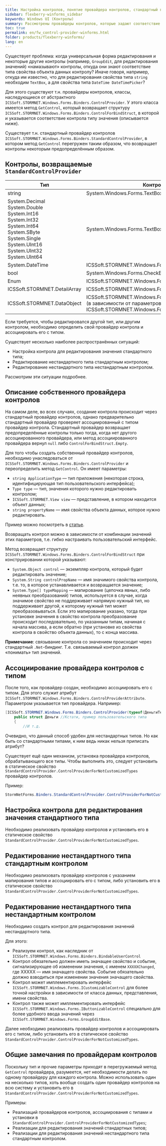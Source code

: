```yaml
---
title: Настройка контролов, понятие провайдера контролов, стандартный провайдер контролов
sidebar: flexberry-winforms_sidebar
keywords: Windows UI (Контролы)
summary: Рассмотрены провайдеры контролов, которые задают соответствие типа свойства объекта данных контролу. Описан стандартный провайдер контролов, предоставляемый технологией, и указано, что следует сделать, чтобы создать собственный провайдер контролов и как его использовать. В т.ч. описано создание нестандартного контрола для редактирования значений нестандартного типа.
toc: true
permalink: en/fw_control-provider-winforms.html
folder: products/flexberry-winforms/
lang: en
---
```

Существует проблема: когда универсальная форма редактирования и некоторые другие контролы (например, `GroupEdit`, для редактирования значений) «намазывают» контролы, откуда они знают соответствие типа свойства объекта данных контролу? Иначе говоря, например, откуда им известно, что для редактирования свойства типа `string` необходим `TextBox`, а для свойства типа `DateTime DateTimePicker`?


Для этого существуют т.н. провайдеры контролов, классы, наследующиеся от абстрактного `ICSSoft.STORMNET.Windows.Forms.Binders.ControlProvider`. У этого класса имеется метод `GetControl`, который возвращает структуру `ICSSoft.STORMNET.Windows.Forms.Binders.ControlForBindStruct`, в которой и указывается соответствие контрола типу значения (описывается ниже).


Существует т.н. стандартный провайдер контролов `ICSSoft.STORMNET.Windows.Forms.Binders.StandardControlProvider`, в котором метод `GetControl` перегружен таким образом, что возвращает контролы некоторым предопределённым образом. 

## Контролы, возвращаемые `StandardControlProvider`

| Тип | Контрол
|--|--
| string| System.Windows.Forms.TextBox
| System.Decimal<br>System.Double<br> System.Int16<br>System.Int32<br>System.Int64<br>System.SByte<br>System.Single<br>System.UInt16<br>System.UInt32<br>System.UInt64| System.Windows.Forms.TextBox
| System.DateTime| ICSSoft.STORMNET.Windows.Forms.DateTimePicker
| bool| System.Windows.Forms.CheckBox
| Enum| ICSSoft.STORMNET.Windows.Forms.ExtendedComboBox
| ICSSoft.STORMNET.DetailArray| ICSSoft.STORMNET.Windows.Forms.GroupEditBase
| ICSSoft.STORMNET.DataObject| ICSSoft.STORMNET.Windows.Forms.ComboLookup или (в зависимости от параметров) ICSSoft.STORMNET.Windows.Forms.LookUp.LookUp

Если требуется, чтобы редактировался другой тип, или другим контролом, необходимо определить свой провайдер контрола и ассоциировать его с типом.


Существует несколько наиболее распространённых ситуаций:
* Настройка контрола для редактирования значения стандартного типа;
* Редактирование нестандартного типа стандартным контролом;
* Редактирование нестандартного типа нестандартным контролом.

Рассмотрим эти ситуации подробнее.

## Описание собственного провайдера контролов
На самом деле, во всех случаях, создание контрола происходит через стандартный провайдер контролов, однако предварительно стандартный провайдер проверяет ассоциированный с типом провайдер контрола. Стандартный провайдер возвращает предопределённые контролы только тогда, когда нет другого ассоциированного провайдера, или метод ассоциированного провайдера вернул `null` либо `ControlForBindStruct.Empty`.


Для того чтобы создать собственный провайдер контролов, необходимо унаследоваться от `ICSSoft.STORMNET.Windows.Forms.Binders.ControlProvider` и переопределить метод `GetControl`. Он имеет параметры: 
* `string ApplicationType` — тип приложения (некоторая строка, идентифицирующая тип пользовательского интерфейса);
* `Type type` — тип, значения которого нужно редактировать контролом;
* `ICSSoft.STORMNET.View view` — представление, в котором находится объект данных;
* `string propertyName` — имя свойства объекта данных, которое нужно редактировать. 

Пример можно посмотреть в [статье](fw_datetime-picker.html).

Возвращать контрол можно в зависимости от комбинации значений этих параметров, т.е. гибко настраивать пользовательский интерфейс.


Метод возвращает структуру `ICSSoft.STORMNET.Windows.Forms.Binders.ControlForBindStruct` при конструировании которой указывают:
*	`System.Object control` — экземпляр контрола, который будет редактировать значение;
*	`System.String controlPropName` — имя значимого свойства контрола, т.е. то, в которое устанавливается и возвращается значение;
*	`System.Type[] typeMapping` — мапирование (цепочка явных, либо неявных преобразований) типов, используется в случае, когда значимое свойство не поддерживает напрямую нужный тип, но поддерживает другой, к которому нужный тип может преобразовываться. Если это мапирование указано, тогда при установке значения в свойство контрола преобразование происходит последовательно, по указанным типам, начиная с начала массива, а если обратно (при установке из свойства контрола в свойство объекта данных), то с конца массива.

__Примечание__: связывание контрола со значением происходит через стандартный `.Net`-биндинг. Т.е. связываемый контрол должен «понимать» тип значений.

## Ассоциирование провайдера контролов с типом
После того, как провайдер создан, необходимо ассоциировать его с типом. Для этого служит атрибут `ICSSoft.STORMNET.Windows.Forms.Binders.ControlProviderAttribute`. Параметром указывается тип провайдера.
Например:

```csharp
[ICSSoft.STORMNET.Windows.Forms.Binders.ControlProvider(typeof(ДеньгиTextBoxControlProvider))] 	
	public struct Деньги //Кстати, пример пользовательского типа
	{
		//И т.д.
```

Очевидно, что данный способ удобен для нестандартных типов. Но как быть со стандартными типами, к ним ведь никак нельзя приписать атрибут?


Существует ещё один механизм, установка провайдера контролов, обрабатывающего все типы. Чтобы выполнить это, следует установить в статическое свойство `StandardControlProvider.ControlProviderForNotCustomizedTypes` провайдер контролов.


Пример:

```csharp
StormNetForms.Binders.StandardControlProvider.ControlProviderForNotCustomizedTypes=new РесурсControlProvider();
```

## Настройка контрола для редактирования значения стандартного типа
Необходимо реализовать провайдер контролов и установить его в статическое свойство `StandardControlProvider.ControlProviderForNotCustomizedTypes`.

## Редактирование нестандартного типа стандартным контролом
Необходимо реализовать провайдер контролов с указанием мапирования типов и ассоциировать его с типом, либо установить его в статическое свойство `StandardControlProvider.ControlProviderForNotCustomizedTypes`.

## Редактирование нестандартного типа нестандартным контролом
Необходимо создать контрол для редактирования значений нестандартного типа.

Для этого:
* Реализуем контрол, как наследник от `ICSSoft.STORMNET.Windows.Forms.Binders.BindableUserControl`
* Контрол обязательно должен иметь значащее свойство и событие, сигнализирующее об изменении значения, с именем `ХХХХХChanged`, где ХХХХХ — имя значащего свойства. Событие обязательно должно взводиться при изменении значения значащего свойства.
* Контрол может имплементировать интерфейс `ICSSoft.STORMNET.Windows.Forms.ICustomizableControl` для более точной настройки в зависимости от класса данных, представления, имени свойства.
* Контрол также может имплементировать интерфейс `ICSSoft.STORMNET.Windows.Forms.IButtonizableControl` специально для более удобного ввода значений через `ICSSoft.STORMNET.Windows.Forms.GroupEditBase`.

Далее необходимо реализовать провайдер контролов и ассоциировать его с типом, либо установить его в статическое свойство `StandardControlProvider.ControlProviderForNotCustomizedTypes`.

## Общие замечания по провайдерам контролов

Поскольку тип и прочие параметры приходят в перегружаемый метод `GetControl` провайдера, разумеется, нет необходимости делать по одному провайдеру для каждого контрола. Можно использовать один на несколько типов, хоть вообще создать один провайдер контролов на всю систему и установить его в `StandardControlProvider.ControlProviderForNotCustomizedTypes`.

Примеры:
* Реализаций провайдеров контролов, ассоциирования с типами и установки в `StandardControlProvider.ControlProviderForNotCustomizedTypes`;
* Реализации для редактирования значений стандартных типов;
* Реализации для редактирования значений нестандартного типа стандартным контролом.